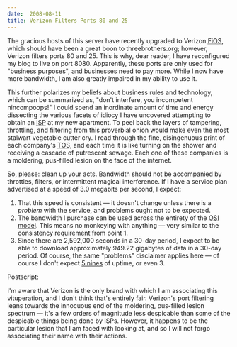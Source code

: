 ```yaml
---
date:  2008-08-11
title: Verizon Filters Ports 80 and 25
---
```

The gracious hosts of this server have recently upgraded to Verizon <acronym title="Fiber Optic Service">FiOS</acronym>, which should have been a great boon to threebrothers.org; however, Verizon filters ports 80 and 25.  This is why, dear reader, I have reconfigured my blog to live on port 8080.  Apparently, these ports are only used for &quot;business purposes&quot;, and businesses need to pay more.  While I now have more bandwidth, I am also greatly impaired in my ability to use it.

This further polarizes my beliefs about business rules and technology, which can be summarized as, "don't interfere, you incompetent nincompoops!"  I could spend an inordinate amount of time and energy dissecting the various facets of idiocy I have uncovered attempting to obtain an <acronym title="Internet Service Provider">ISP</acronym> at my new apartment.  To peel back the layers of tampering, throttling, and filtering from this proverbial onion would make even the most stalwart vegetable cutter cry.  I read through the fine, disingenuous print of each company's <acronym title="Terms of Service">TOS</acronym>, and each time it is like turning on the shower and receiving a cascade of putrescent sewage.  Each one of these companies is a moldering, pus-filled lesion on the face of the internet.

So, please: clean up your acts.  Bandwidth should not be accompanied by throttles, filters, or intermittent magical interference.  If I have a service plan advertised at a speed of 3.0 megabits per second, I expect:

<ol>
  <li>That this speed is consistent &mdash; it doesn't change unless there is a <em>problem</em> with the service, and problems ought not to be expected.</li>
  <li>The bandwidth I purchase can be used across the entirety of the <a href="http://en.wikipedia.org/wiki/OSI_model"><acronym title="Open Systems Interconnection Basic Reference Model">OSI model</acronym></a>. This means no monkeying with anything &mdash; very similar to the consistency requirement from point 1.</li>
  <li>Since there are 2,592,000 seconds in a 30-day period, I expect to be able to download approximately 949.22 gigabytes of data in a 30-day period.  Of course, the same &quot;problems&quot; disclaimer applies here &mdash; of course I don't expect <a href="http://en.wikipedia.org/wiki/Myth_of_the_nines">5 nines</a> of uptime, or even 3.</li>
</ol>


Postscript:

I'm aware that Verizon is the only brand with which I am associating this vituperation, and I don't think that's entirely fair.  Verizon's port filtering leans towards the innocuous end of the moldering, pus-filled lesion spectrum &mdash; it's a few orders of magnitude less despicable than some of the despicable things being done by ISPs.  However, it happens to be the particular lesion that I am faced with looking at, and so I will not forgo associating their name with their actions.
